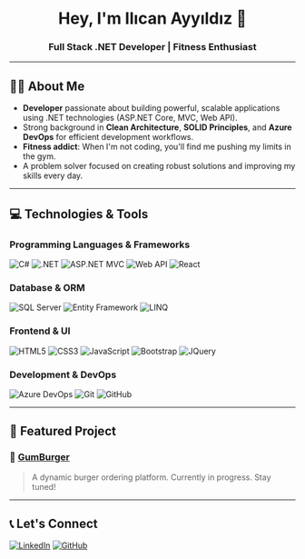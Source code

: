 <h1 align="center">Hey, I'm Ilıcan Ayyıldız 💪</h1>

<h3 align="center">Full Stack .NET Developer | Fitness Enthusiast</h3>

---

## 👨‍💻 About Me

- **Developer** passionate about building powerful, scalable applications using .NET technologies (ASP.NET Core, MVC, Web API).  
- Strong background in **Clean Architecture**, **SOLID Principles**, and **Azure DevOps** for efficient development workflows.  
- **Fitness addict**: When I'm not coding, you'll find me pushing my limits in the gym.  
- A problem solver focused on creating robust solutions and improving my skills every day.

---

## 💻 Technologies & Tools

### Programming Languages & Frameworks
![C#](https://img.shields.io/badge/C%23-239120?style=for-the-badge&logo=c-sharp&logoColor=white)
![.NET](https://img.shields.io/badge/.NET-512BD4?style=for-the-badge&logo=dotnet&logoColor=white)
![ASP.NET MVC](https://img.shields.io/badge/ASP.NET%20MVC-512BD4?style=for-the-badge)
![Web API](https://img.shields.io/badge/Web%20API-512BD4?style=for-the-badge)
![React](https://img.shields.io/badge/React-20232A?style=for-the-badge&logo=react&logoColor=61DAFB)

### Database & ORM
![SQL Server](https://img.shields.io/badge/SQL%20Server-CC2927?style=for-the-badge&logo=microsoftsqlserver&logoColor=white)
![Entity Framework](https://img.shields.io/badge/Entity%20Framework-512BD4?style=for-the-badge)
![LINQ](https://img.shields.io/badge/LINQ-512BD4?style=for-the-badge)

### Frontend & UI
![HTML5](https://img.shields.io/badge/HTML5-E34F26?style=for-the-badge&logo=html5&logoColor=white)
![CSS3](https://img.shields.io/badge/CSS3-1572B6?style=for-the-badge&logo=css3&logoColor=white)
![JavaScript](https://img.shields.io/badge/JavaScript-F7DF1E?style=for-the-badge&logo=javascript&logoColor=black)
![Bootstrap](https://img.shields.io/badge/Bootstrap-7952B3?style=for-the-badge&logo=bootstrap&logoColor=white)
![JQuery](https://img.shields.io/badge/jQuery-0769AD?style=for-the-badge&logo=jquery&logoColor=white)

### Development & DevOps
![Azure DevOps](https://img.shields.io/badge/Azure%20DevOps-0078D7?style=for-the-badge&logo=azuredevops&logoColor=white)
![Git](https://img.shields.io/badge/Git-F05032?style=for-the-badge&logo=git&logoColor=white)
![GitHub](https://img.shields.io/badge/GitHub-100000?style=for-the-badge&logo=github&logoColor=white)

---

## 🚀 Featured Project

### 🍔 [GumBurger](#)

> A dynamic burger ordering platform. Currently in progress. Stay tuned!

---

## 📞 Let's Connect

[![LinkedIn](https://img.shields.io/badge/LinkedIn-0A66C2?style=for-the-badge&logo=linkedin&logoColor=white)](https://www.linkedin.com/in/il%C4%B1can-ayy%C4%B1ld%C4%B1z-5a6994238/)
[![GitHub](https://img.shields.io/badge/GitHub-100000?style=for-the-badge&logo=github&logoColor=white)](https://github.com/ilicanayyildiz)
